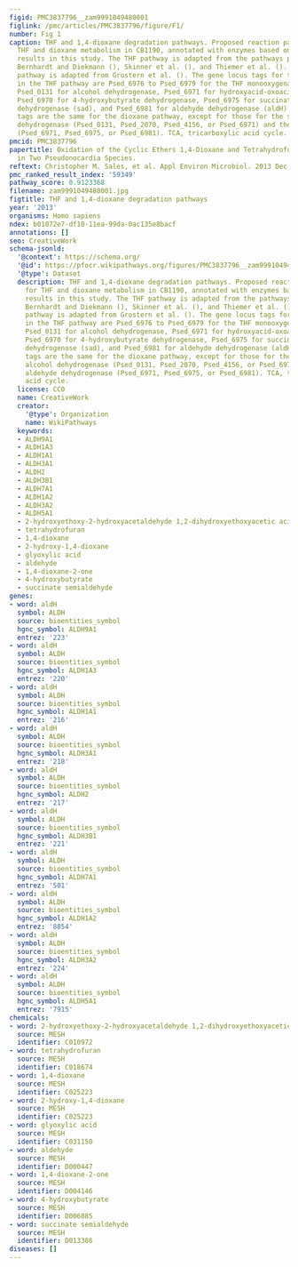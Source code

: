 ```yaml
---
figid: PMC3837796__zam9991049480001
figlink: /pmc/articles/PMC3837796/figure/F1/
number: Fig 1
caption: THF and 1,4-dioxane degradation pathways. Proposed reaction pathways for
  THF and dioxane metabolism in CB1190, annotated with enzymes based on transcriptomic
  results in this study. The THF pathway is adapted from the pathways proposed by
  Bernhardt and Diekmann (), Skinner et al. (), and Thiemer et al. (). The 1,4-dioxane
  pathway is adapted from Grostern et al. (). The gene locus tags for the enzymes
  in the THF pathway are Psed_6976 to Psed_6979 for the THF monooxygenase thmADBC,
  Psed_0131 for alcohol dehydrogenase, Psed_6971 for hydroxyacid-oxoacid transhydrogenase,
  Psed_6970 for 4-hydroxybutyrate dehydrogenase, Psed_6975 for succinate semialdehyde
  dehydrogenase (sad), and Psed_6981 for aldehyde dehydrogenase (aldH). The locus
  tags are the same for the dioxane pathway, except for those for the secondary alcohol
  dehydrogenase (Psed_0131, Psed_2070, Psed_4156, or Psed_6971) and the aldehyde dehydrogenase
  (Psed_6971, Psed_6975, or Psed_6981). TCA, tricarboxylic acid cycle.
pmcid: PMC3837796
papertitle: Oxidation of the Cyclic Ethers 1,4-Dioxane and Tetrahydrofuran by a Monooxygenase
  in Two Pseudonocardia Species.
reftext: Christopher M. Sales, et al. Appl Environ Microbiol. 2013 Dec;79(24):7702-7708.
pmc_ranked_result_index: '59349'
pathway_score: 0.9123368
filename: zam9991049480001.jpg
figtitle: THF and 1,4-dioxane degradation pathways
year: '2013'
organisms: Homo sapiens
ndex: b01072e7-df10-11ea-99da-0ac135e8bacf
annotations: []
seo: CreativeWork
schema-jsonld:
  '@context': https://schema.org/
  '@id': https://pfocr.wikipathways.org/figures/PMC3837796__zam9991049480001.html
  '@type': Dataset
  description: THF and 1,4-dioxane degradation pathways. Proposed reaction pathways
    for THF and dioxane metabolism in CB1190, annotated with enzymes based on transcriptomic
    results in this study. The THF pathway is adapted from the pathways proposed by
    Bernhardt and Diekmann (), Skinner et al. (), and Thiemer et al. (). The 1,4-dioxane
    pathway is adapted from Grostern et al. (). The gene locus tags for the enzymes
    in the THF pathway are Psed_6976 to Psed_6979 for the THF monooxygenase thmADBC,
    Psed_0131 for alcohol dehydrogenase, Psed_6971 for hydroxyacid-oxoacid transhydrogenase,
    Psed_6970 for 4-hydroxybutyrate dehydrogenase, Psed_6975 for succinate semialdehyde
    dehydrogenase (sad), and Psed_6981 for aldehyde dehydrogenase (aldH). The locus
    tags are the same for the dioxane pathway, except for those for the secondary
    alcohol dehydrogenase (Psed_0131, Psed_2070, Psed_4156, or Psed_6971) and the
    aldehyde dehydrogenase (Psed_6971, Psed_6975, or Psed_6981). TCA, tricarboxylic
    acid cycle.
  license: CC0
  name: CreativeWork
  creator:
    '@type': Organization
    name: WikiPathways
  keywords:
  - ALDH9A1
  - ALDH1A3
  - ALDH1A1
  - ALDH3A1
  - ALDH2
  - ALDH3B1
  - ALDH7A1
  - ALDH1A2
  - ALDH3A2
  - ALDH5A1
  - 2-hydroxyethoxy-2-hydroxyacetaldehyde 1,2-dihydroxyethoxyacetic acid
  - tetrahydrofuran
  - 1,4-dioxane
  - 2-hydroxy-1,4-dioxane
  - glyoxylic acid
  - aldehyde
  - 1,4-dioxane-2-one
  - 4-hydroxybutyrate
  - succinate semialdehyde
genes:
- word: aldH
  symbol: ALDH
  source: bioentities_symbol
  hgnc_symbol: ALDH9A1
  entrez: '223'
- word: aldH
  symbol: ALDH
  source: bioentities_symbol
  hgnc_symbol: ALDH1A3
  entrez: '220'
- word: aldH
  symbol: ALDH
  source: bioentities_symbol
  hgnc_symbol: ALDH1A1
  entrez: '216'
- word: aldH
  symbol: ALDH
  source: bioentities_symbol
  hgnc_symbol: ALDH3A1
  entrez: '218'
- word: aldH
  symbol: ALDH
  source: bioentities_symbol
  hgnc_symbol: ALDH2
  entrez: '217'
- word: aldH
  symbol: ALDH
  source: bioentities_symbol
  hgnc_symbol: ALDH3B1
  entrez: '221'
- word: aldH
  symbol: ALDH
  source: bioentities_symbol
  hgnc_symbol: ALDH7A1
  entrez: '501'
- word: aldH
  symbol: ALDH
  source: bioentities_symbol
  hgnc_symbol: ALDH1A2
  entrez: '8854'
- word: aldH
  symbol: ALDH
  source: bioentities_symbol
  hgnc_symbol: ALDH3A2
  entrez: '224'
- word: aldH
  symbol: ALDH
  source: bioentities_symbol
  hgnc_symbol: ALDH5A1
  entrez: '7915'
chemicals:
- word: 2-hydroxyethoxy-2-hydroxyacetaldehyde 1,2-dihydroxyethoxyacetic acid
  source: MESH
  identifier: C010972
- word: tetrahydrofuran
  source: MESH
  identifier: C018674
- word: 1,4-dioxane
  source: MESH
  identifier: C025223
- word: 2-hydroxy-1,4-dioxane
  source: MESH
  identifier: C025223
- word: glyoxylic acid
  source: MESH
  identifier: C031150
- word: aldehyde
  source: MESH
  identifier: D000447
- word: 1,4-dioxane-2-one
  source: MESH
  identifier: D004146
- word: 4-hydroxybutyrate
  source: MESH
  identifier: D006885
- word: succinate semialdehyde
  source: MESH
  identifier: D013386
diseases: []
---
```

